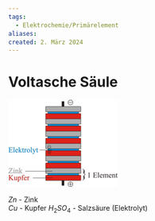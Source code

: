 ```yaml
---
tags:
  - Elektrochemie/Primärelement
aliases: 
created: 2. März 2024
---
```


# Voltasche Säule

![350](assets/volt-saeule.png)

$Zn$ - Zink  
$Cu$ - Kupfer
$H_{2}SO_{4}$ - Salzsäure (Elektrolyt)